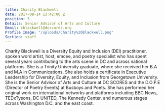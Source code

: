```yaml
---
title: Charity Blackwell
date: 2017-08-14 13:42:00 Z
position: 5
Details: Senior Advisor of Arts and Culture
Email: cblackwell@dcscores.org
Profile Image: "/uploads/Charity%20Blackwell.png"
Section: staff
---
```


Charity Blackwell is a Diversity Equity and Inclusion (DEI) practitioner, spoken word artist, host, emcee, and poetry specialist who has spent several years contributing to the arts scene in DC and across national platforms. She is a Trinity University graduate, where she received her B.A and M.A in Communications. She also holds a certificate in Executive Leadership for Diversity, Equity, and Inclusion from Georgetown University. She is the Senior Advisor of Arts and Culture at DC SCORES and the D.O.P.E (Director of Poetry Events) at Busboys and Poets. She has performed her original work on international networks and platforms including BBC News, TEDxTysons, DC UNITED, The Kennedy Center, and numerous stages across Washington D.C. and the east coast.